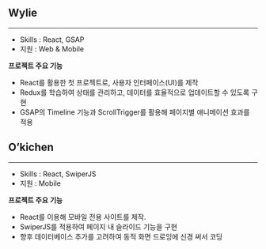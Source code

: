 ## **Wylie**

---

- Skills : React, GSAP
- 지원 : Web & Mobile

**프로젝트 주요 기능**
- React를 활용한 첫 프로젝트로, 사용자 인터페이스(UI)를 제작
- Redux를 학습하여 상태를 관리하고, 데이터를 효율적으로 업데이트할 수 있도록 구현
- GSAP의 Timeline 기능과 ScrollTrigger를 활용해 페이지별 애니메이션 효과를 적용



## **O’kichen**

---

- Skills : React, SwiperJS
- 지원 : Mobile

**프로젝트 주요 기능**
- React를 이용해 모바일 전용 사이트를 제작.
- SwiperJS를 적용하여 페이지 내 슬라이드 기능을 구현
- 향후 데이터베이스 추가를 고려하여 동적 화면 드로잉에 신경 써서 코딩
